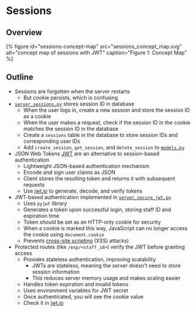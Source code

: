 # Sessions

## Overview

[% figure
   id="sessions-concept-map"
   src="sessions_concept_map.svg"
   alt="concept map of sessions with JWT"
   caption="Figure 1: Concept Map"
%]

<p id="terms"></p>

## Outline

-   Sessions are forgotten when the server restarts
    -   But cookie persists, which is confusing
-   [`server_sessions.py`](./server_sessions.py) stores  session ID in database
    -   When the user logs in, create a new session and store the session ID as a cookie
    -   When the user makes a request, check if the session ID in the cookie matches the session ID in the database
    -   Create a `sessions` table in the database to store session IDs and corresponding user IDs
    -   Add `create_session`, `get_session`, and `delete_session` to [`models.py`](./models.py)
- JSON Web Tokens [JWT][jwt] are an alternative to session-based authentication
    -   Lightweight JSON-based authentication mechanism
    -   Encode and sign user claims as JSON
    -   Client stores the resulting token and returns it with subsequent requests
    -   Use [jwt.io][jwt-io] to generate, decode, and verify tokens
- JWT-based authentication implemented in [`server_secure_jwt.py`](./server_secure_jwt.py)
    -   Uses `pyjwt` library
    -   Generates a token upon successful login, storing staff ID and expiration time
    -   Token _should_ be set as an HTTP-only cookie for security
    -   When a cookie is marked this way,
        JavaScript can no longer access the cookie using `document.cookie`
    -   Prevents [cross-site scripting](g:xss) (XSS) attacks)
-   Protected routes (like `/exp/<staff_id>`) verify the JWT before granting access
    -   Provides stateless authentication, improving scalability
        -   JWTs are stateless, meaning the server doesn't need to store session information
        -   This reduces server memory usage and makes scaling easier
    -   Handles token expiration and invalid tokens
    -   Uses environment variables for JWT secret
    -   Once authenticated, you will see the cookie value
    -   Check it in [jwt.io][jwt-io]
    
[jwt]: https://en.wikipedia.org/wiki/JSON_Web_Token
[jwt-io]: https://jwt.io

